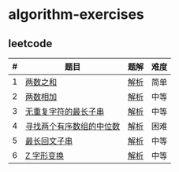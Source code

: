 # algorithm-exercises

## leetcode

| # | 题目 | 题解 | 难度 |
|---|---|---|---|
| 1 | [两数之和](src/main/java/com/sigalhu/ae/leetcode/p1/problem.md) | [解析](src/main/java/com/sigalhu/ae/leetcode/p1/article.md) | 简单 |
| 2 | [两数相加](src/main/java/com/sigalhu/ae/leetcode/p2/problem.md) | [解析](src/main/java/com/sigalhu/ae/leetcode/p2/article.md) | 中等 |
| 3 | [无重复字符的最长子串](src/main/java/com/sigalhu/ae/leetcode/p3/problem.md) | [解析](src/main/java/com/sigalhu/ae/leetcode/p3/article.md) | 中等 |
| 4 | [寻找两个有序数组的中位数](src/main/java/com/sigalhu/ae/leetcode/p4/problem.md) | [解析](src/main/java/com/sigalhu/ae/leetcode/p4/article.md) | 困难 |
| 5 | [最长回文子串](src/main/java/com/sigalhu/ae/leetcode/p5/problem.md) | [解析](src/main/java/com/sigalhu/ae/leetcode/p5/article.md) | 中等 |
| 6 | [Z 字形变换](src/main/java/com/sigalhu/ae/leetcode/p6/problem.md) | [解析](src/main/java/com/sigalhu/ae/leetcode/p6/article.md) | 中等 |
